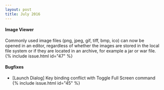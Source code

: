 ```yaml
---
layout: post
title: July 2016
---
```


#### Image Viewer
Commonly used image files (png, jpeg, gif, tiff, bmp, ico) can now be opened in an editor, 
regardless of whether the images are stored in the local file system or if they are located 
in an archive, for example a jar or war file. {% include issue.html id="47" %}

#### Bugfixes
* [Launch Dialog] Key binding conflict with Toggle Full Screen command {% include issue.html id="45" %}
